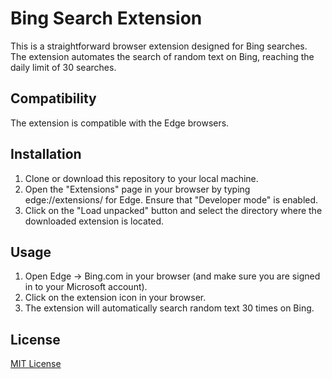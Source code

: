 # Bing Search Extension

This is a straightforward browser extension designed for Bing searches.
The extension automates the search of random text on Bing, reaching the daily limit of 30 searches.


## Compatibility
The extension is compatible with the Edge browsers.


## Installation
1. Clone or download this repository to your local machine.
2. Open the "Extensions" page in your browser by typing edge://extensions/ for Edge. Ensure that "Developer mode" is enabled.
3. Click on the "Load unpacked" button and select the directory where the downloaded extension is located.


## Usage
1. Open Edge -> Bing.com in your browser (and make sure you are signed in to your Microsoft account).
2. Click on the extension icon in your browser.
3. The extension will automatically search random text 30 times on Bing.

## License
[MIT License](LICENSE)

